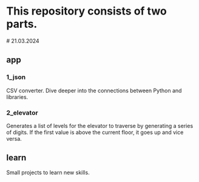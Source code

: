 
    

   <div style="display: inline; width 100%"> <H1>This repository consists of two parts.</H2> # 21.03.2024</div>
   <div style="display: inline; width 100%"> <H2>app</H2> </div>
   <div style="display: inline; width 100%"> <H3>1_json</H3> CSV converter. Dive deeper into the connections between Python and libraries.</div>
   <div style="display: inline; width 100%"> <H3>2_elevator</H3> Generates a list of levels for the elevator to traverse by generating a series of digits.
If the first value is above the current floor, it goes up and vice versa.</div>
   <div style="display: inline; width 100%"> <H2>learn</H2> Small projects to learn new skills.</div>
   

